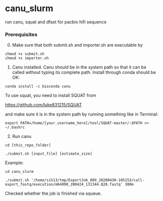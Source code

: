 # canu_slurm
run canu, squat and dfast for pacbio hifi sequence

### Prerequisites

0. Make sure that both submit.sh and importer.sh are executable by 

```
chmod +x submit.sh
chmod +x importer.sh
```

1. Canu installed. Canu should be in the system path so that it can be called without typing its complete path. Install through conda should be OK:

```
conda install -c bioconda canu
```

To use squat, you need to install SQUAT from

https://github.com/luke831215/SQUAT

and make sure it is in the system path by running something like in Terminal:

```
export PATH=/home/[your_username_here]/tool/SQUAT-master/:$PATH >> ~/.bashrc
```


2. Run canu


```
cd [this_repo_folder]

./submit.sh [input_file] [estimate_size]
```

Example:

```
cd canu_slurm

./submit.sh '/home/sih13/tmp/ExportJob_809_20200430-105153/call-export_fastq/execution/m64090_200424_131344.Q20.fastq' 300m
```

Checked whether the job is finished via squeue.